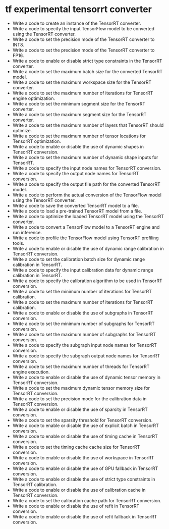 # tf experimental tensorrt converter

- Write a code to create an instance of the TensorRT converter.
- Write a code to specify the input TensorFlow model to be converted using the TensorRT converter.
- Write a code to set the precision mode of the TensorRT converter to INT8.
- Write a code to set the precision mode of the TensorRT converter to FP16.
- Write a code to enable or disable strict type constraints in the TensorRT converter.
- Write a code to set the maximum batch size for the converted TensorRT model.
- Write a code to set the maximum workspace size for the TensorRT converter.
- Write a code to set the maximum number of iterations for TensorRT engine optimization.
- Write a code to set the minimum segment size for the TensorRT converter.
- Write a code to set the maximum segment size for the TensorRT converter.
- Write a code to set the maximum number of layers that TensorRT should optimize.
- Write a code to set the maximum number of tensor locations for TensorRT optimization.
- Write a code to enable or disable the use of dynamic shapes in TensorRT conversion.
- Write a code to set the maximum number of dynamic shape inputs for TensorRT.
- Write a code to specify the input node names for TensorRT conversion.
- Write a code to specify the output node names for TensorRT conversion.
- Write a code to specify the output file path for the converted TensorRT model.
- Write a code to perform the actual conversion of the TensorFlow model using the TensorRT converter.
- Write a code to save the converted TensorRT model to a file.
- Write a code to load a pre-trained TensorRT model from a file.
- Write a code to optimize the loaded TensorRT model using the TensorRT converter.
- Write a code to convert a TensorFlow model to a TensorRT engine and run inference.
- Write a code to profile the TensorFlow model using TensorRT profiling tools.
- Write a code to enable or disable the use of dynamic range calibration in TensorRT conversion.
- Write a code to set the calibration batch size for dynamic range calibration in TensorRT.
- Write a code to specify the input calibration data for dynamic range calibration in TensorRT.
- Write a code to specify the calibration algorithm to be used in TensorRT conversion.
- Write a code to set the minimum number of iterations for TensorRT calibration.
- Write a code to set the maximum number of iterations for TensorRT calibration.
- Write a code to enable or disable the use of subgraphs in TensorRT conversion.
- Write a code to set the minimum number of subgraphs for TensorRT conversion.
- Write a code to set the maximum number of subgraphs for TensorRT conversion.
- Write a code to specify the subgraph input node names for TensorRT conversion.
- Write a code to specify the subgraph output node names for TensorRT conversion.
- Write a code to set the maximum number of threads for TensorRT engine execution.
- Write a code to enable or disable the use of dynamic tensor memory in TensorRT conversion.
- Write a code to set the maximum dynamic tensor memory size for TensorRT conversion.
- Write a code to set the precision mode for the calibration data in TensorRT conversion.
- Write a code to enable or disable the use of sparsity in TensorRT conversion.
- Write a code to set the sparsity threshold for TensorRT conversion.
- Write a code to enable or disable the use of explicit batch in TensorRT conversion.
- Write a code to enable or disable the use of timing cache in TensorRT conversion.
- Write a code to set the timing cache cache size for TensorRT conversion.
- Write a code to enable or disable the use of workspace in TensorRT conversion.
- Write a code to enable or disable the use of GPU fallback in TensorRT conversion.
- Write a code to enable or disable the use of strict type constraints in TensorRT calibration.
- Write a code to enable or disable the use of calibration cache in TensorRT conversion.
- Write a code to set the calibration cache path for TensorRT conversion.
- Write a code to enable or disable the use of refit in TensorRT conversion.
- Write a code to enable or disable the use of refit fallback in TensorRT conversion.